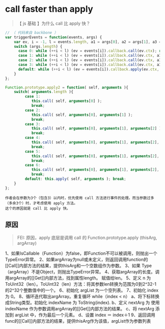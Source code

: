 # call faster than apply
> 【 js 基础 】为什么 call 比 apply 快？

```js
// （ 代码来自 backbone ）
var triggerEvents = function(events, args) {
    var ev, i = -1, l = events.length, a1 = args[0], a2 = args[1], a3 = args[2];
    switch (args.length) {
      case 0: while (++i < l) (ev = events[i]).callback.call(ev.ctx); return;
      case 1: while (++i < l) (ev = events[i]).callback.call(ev.ctx, a1); return;
      case 2: while (++i < l) (ev = events[i]).callback.call(ev.ctx, a1, a2); return;
      case 3: while (++i < l) (ev = events[i]).callback.call(ev.ctx, a1, a2, a3); return;
      default: while (++i < l) (ev = events[i]).callback.apply(ev.ctx, args); return;
    }
};
```

```js
Function.prototype.apply2 = function( self, arguments ){
    switch( arguments.length ){
         case 1:  
            this.call( self, arguments[0] ); 
            break;
         case 2:  
            this.call( self, arguments[0], arguments[1] );
            break;
         case 3:  
            this.call( self, arguments[0], arguments[1], arguments[2] );
            break;
         case 4:  
            this.call( self, arguments[0], arguments[1], arguments[2], arguments[3] );
            break;
         case 5:  
            this.call( self, arguments[0], arguments[1], arguments[2], arguments[3], arguments[4] );
            break;
         case 6:  
            this.call( self, arguments[0], arguments[1], arguments[2], arguments[3], arguments[4], arguments[5] );
            break;
         default: this.apply( self, arguments ); break;
    }   
};
```

~~~
作者会在参数为3个（包含3）以内时，优先使用 call 方法进行事件的处理。而当参数过多（多余3个）时，才考虑使用 apply 方法。
这个的原因就是 call 比 apply 快。 
~~~

## 原因
> FEI: 原因，apply 底层是调用 call 的
Function.prototype.apply (thisArg, argArray)

1、如果IsCallable（Function）为false，即Function不可以被调用，则抛出一个TypeError异常。
2、如果argArray为null或未定义，则返回调用function的[[Call]]内部方法的结果，提供thisArg和一个空数组作为参数。
3、如果 Type（argArray）不是Object，则抛出TypeError异常。
4、获取argArray的长度。调用argArray的[[Get]]内部方法，找到属性length。 赋值给len。
5、定义 n 为ToUint32（len）。ToUint32（len）方法：将其参数len转换为范围为0到2^32-1的2^32个整数值中的一个。
6、初始化 argList 为一个空列表。
7、初始化 index 为 0。
8、循环迭代取出argArray。重复循环 while（index < n）
    a、将下标转换成String类型。初始化 indexName 为 ToString(index).
    b、定义 nextArg 为 使用 indexName 作为参数调用argArray的[[Get]]内部方法的结果。
    c、将 nextArg 添加到 argList 中，作为最后一个元素。
    d、设置 index ＝ index＋1
9、返回调用func的[[Call]]内部方法的结果，提供thisArg作为该值，argList作为参数列表